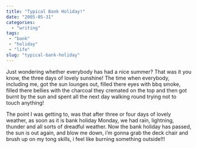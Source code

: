 ```yaml
---
title: "Typical Bank Holiday!"
date: "2005-05-31"
categories: 
  - "writing"
tags:
 - "bank"
 - "holiday"
 - "life"
slug: "typical-bank-holiday"
---
```


Just wondering whether everybody has had a nice summer? That was it you know, the three days of lovely sunshine! The time when everybody, including me, got the sun lounges out, filled there eyes with bbq smoke, filled there bellies with the charcoal they cremated on the top and then got burnt by the sun and spent all the next day walking round trying not to touch anything!

The point I was getting to, was that after three or four days of lovely weather, as soon as it is bank holiday Monday, we had rain, lightning, thunder and all sorts of dreadful weather. Now the bank holiday has passed, the sun is out again, and blow me down, i’m gonna grab the deck chair and brush up on my tong skills, i feel like burning something outside!!!

